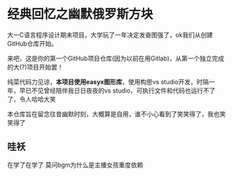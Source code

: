 # 经典回忆之幽默俄罗斯方块

大一C语言程序设计期末项目，大学玩了一年决定发奋图强了，ok我们从创建GitHub仓库开始。

来吧，这是你的第一个GitHub项目仓库(因为以前在用Gitlab)，从第一个独立完成的大(?)项目开始罢！

纯菜代码力见谅，**本项目使用easyx图形库**，使用构思vs studio开发，时隔一年，早已不见曾经陪伴我日日夜夜的vs studio，可执行文件和代码也运行不了了，令人哈哈大笑

本仓库旨在留念往昔幽默时刻，大概算是自用，谁不小心看到了笑笑得了，我也笑笑得了

## 哇袄

在学了在学了
莫问bgm为什么是主播女孩重度依赖
